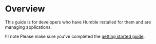 # Overview

This guide is for developers who have Humble installed for them and are managing applications.

!!! note
    Please make sure you've completed the [getting started guide](../getting_started.md). 